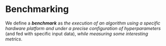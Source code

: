 # Benchmarking 

We define a ***benchmark*** as _the execution of an algorithm using a specific
hardware platform and under a precise configuration of hyperparameters_ (and fed
with specific input data), _while measuring some interesting metrics_.

